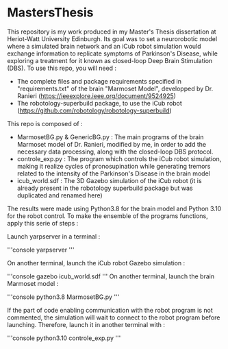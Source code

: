 # MastersThesis

This repository is my work produced in my Master's Thesis dissertation at Heriot-Watt University Edinburgh. Its goal was to set a neurorobotic model where a simulated brain network and an iCub robot simulation would exchange information to replicate symptoms of Parkinson's Disease, while exploring a treatment for it known as closed-loop Deep Brain Stimulation (DBS).
To use this repo, you will need :

- The complete files and package requirements specified in "requirements.txt" of the brain "Marmoset Model", developped by Dr. Ranieri (https://ieeexplore.ieee.org/document/9524925)
- The robotology-superbuild package, to use the iCub robot (https://github.com/robotology/robotology-superbuild)

This repo is composed of :

- MarmosetBG.py & GenericBG.py : The main programs of the brain Marmoset model of Dr. Ranieri, modified by me, in order to add the necessary data processing, along with the closed-loop DBS protocol.
- controle_exp.py : The program which controls the iCub robot simulation, making it realize cycles of pronosupination while generating tremors related to the intensity of the Parkinson's Disease in the brain model
- icub_world.sdf : The 3D Gazebo simulation of the iCub robot (it is already present in the robotology superbuild package but was duplicated and renamed here)

The results were made using Python3.8 for the brain model and Python 3.10 for the robot control.
To make the ensemble of the programs functions, apply this serie of steps :

Launch yarpserver in a terminal :

'''console
yarpserver
'''

On another terminal, launch the iCub robot Gazebo simulation :

'''console
gazebo icub_world.sdf
'''
On another terminal, launch the brain Marmoset model :

'''console
python3.8 MarmosetBG.py
'''

If the part of code enabling communication with the robot program is not commented, the simulation will wait to connect to the robot program before launching. Therefore, launch it in another terminal with :

'''console
python3.10 controle_exp.py
'''

